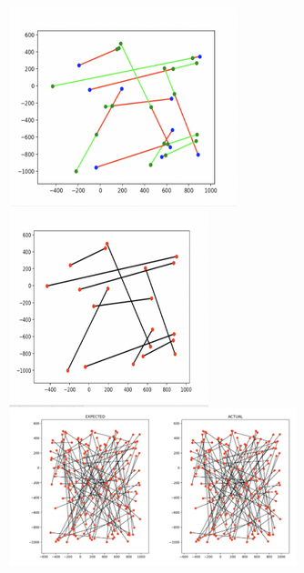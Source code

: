 <img src="visualize/input_visualized.png" width="400" height = 350/> <img src="visualize/output_visualized.png" width="350" height = 350/> 
![My Image](visualize/expected_vs_actual_visualized.png)
